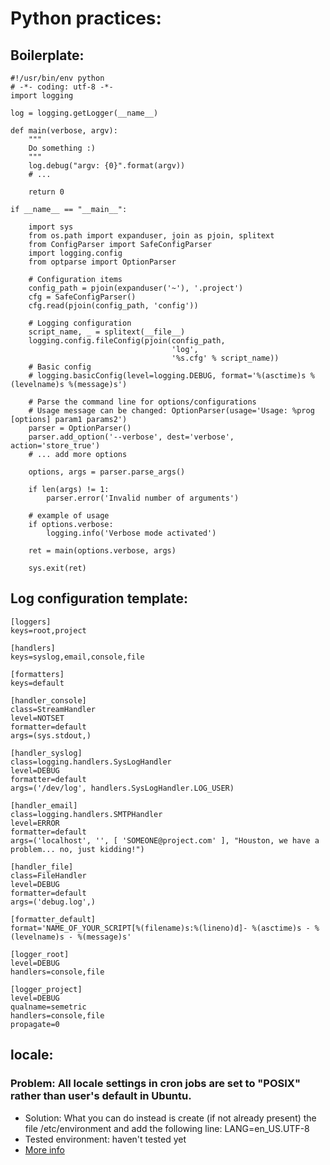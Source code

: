 Python practices:
=================

## Boilerplate:
    #!/usr/bin/env python
    # -*- coding: utf-8 -*-
    import logging
  
    log = logging.getLogger(__name__)
  
    def main(verbose, argv):
        """
        Do something :)
        """
        log.debug("argv: {0}".format(argv))
        # ...
  
        return 0
  
    if __name__ == "__main__":
    
        import sys
        from os.path import expanduser, join as pjoin, splitext
        from ConfigParser import SafeConfigParser
        import logging.config
        from optparse import OptionParser
    
        # Configuration items
        config_path = pjoin(expanduser('~'), '.project')
        cfg = SafeConfigParser()
        cfg.read(pjoin(config_path, 'config'))
    
        # Logging configuration
        script_name, _ = splitext(__file__)
        logging.config.fileConfig(pjoin(config_path,
                                        'log',
                                        '%s.cfg' % script_name))
        # Basic config
        # logging.basicConfig(level=logging.DEBUG, format='%(asctime)s %(levelname)s %(message)s')
    
        # Parse the command line for options/configurations
        # Usage message can be changed: OptionParser(usage='Usage: %prog [options] param1 params2')
        parser = OptionParser()
        parser.add_option('--verbose', dest='verbose', action='store_true')
        # ... add more options
    
        options, args = parser.parse_args()
    
        if len(args) != 1:
            parser.error('Invalid number of arguments')
    
        # example of usage
        if options.verbose:
            logging.info('Verbose mode activated')
    
        ret = main(options.verbose, args)
    
        sys.exit(ret)

## Log configuration template:
    [loggers]
    keys=root,project
    
    [handlers]
    keys=syslog,email,console,file
    
    [formatters]
    keys=default
    
    [handler_console]
    class=StreamHandler
    level=NOTSET
    formatter=default
    args=(sys.stdout,)
    
    [handler_syslog]
    class=logging.handlers.SysLogHandler
    level=DEBUG
    formatter=default
    args=('/dev/log', handlers.SysLogHandler.LOG_USER)
    
    [handler_email]
    class=logging.handlers.SMTPHandler
    level=ERROR
    formatter=default
    args=('localhost', '', [ 'SOMEONE@project.com' ], "Houston, we have a problem... no, just kidding!")
    
    [handler_file]
    class=FileHandler
    level=DEBUG
    formatter=default
    args=('debug.log',)
    
    [formatter_default]
    format='NAME_OF_YOUR_SCRIPT[%(filename)s:%(lineno)d]- %(asctime)s - %(levelname)s - %(message)s'
    
    [logger_root]
    level=DEBUG
    handlers=console,file
    
    [logger_project]
    level=DEBUG
    qualname=semetric
    handlers=console,file
    propagate=0

## locale:

### Problem: All locale settings in cron jobs are set to "POSIX" rather than user's default in Ubuntu.
  - Solution: What you can do instead is create (if not already present) the file /etc/environment and add the following line:
LANG=en_US.UTF-8 
  - Tested environment: haven't tested yet
  - [More info](http://www.logikdev.com/2010/02/02/locale-settings-for-your-cron-job/)

  